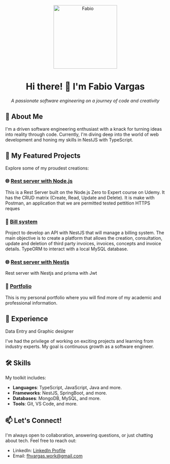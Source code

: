 <!-- Header Section -->
<p align="center">
  <img src="https://i.pinimg.com/originals/b9/ff/0a/b9ff0a14da68715d495b0c6d55fc1b28.gif" alt="Fabio" width="200" height="200">
</p>

<h1 align="center">Hi there! 👋 I'm Fabio Vargas</h1>

<p align="center">
  <i>A passionate software engineering on a journey of code and creativity</i>
</p>

<!-- About Me Section -->
## 🌟 About Me

I'm a driven software engineering enthusiast with a knack for turning ideas into reality through code. Currently, I'm diving deep into the world of web development and honing my skills in NestJS with TypeScript.

<!-- Featured Projects Section -->
## 🚀 My Featured Projects

Explore some of my proudest creations:

### 🌐 [Rest server with Node.js](https://github.com/VarScript/project-restserver-nodejs)
This is a Rest Server built on the Node.js Zero to Expert course on Udemy. It has the CRUD matrix (Create, Read, Update and Delete). It is make with Postman, an application that we are permitted tested pettition HTTPS reques

### 🚀 [Bill system](https://github.com/VarScript/project-bill-system)
Project to develop an API with NestJS that will manage a billing system. The main objective is to create a platform that allows the creation, consultation, update and deletion of third party invoices, invoices, concepts and invoice details. TypeORM to interact with a local MySQL database.

### 🌐 [Rest server with Nestjs](https://github.com/VarScript/project-nest-api)
Rest server with Nestjs and prisma with Jwt

### 🚀 [Portfolio](https://varscript.github.io)
This is my personal portfolio where you will find more of my academic and professional information.

<!-- Experience Section -->
## 💼 Experience

Data Entry and Graphic designer

I've had the privilege of working on exciting projects and learning from industry experts. My goal is continuous growth as a software engineer. 

<!-- Skills Section -->
## 🛠️ Skills

My toolkit includes:

- **Languages**: TypeScript, JavaScript, Java and more.
- **Frameworks**: NestJS, SpringBoot, and more.
- **Databases**: MongoDB, MySQL, and more.
- **Tools**: Git, VS Code, and more.

<!-- Contact Section -->
## 📫 Let's Connect!

I'm always open to collaboration, answering questions, or just chatting about tech. Feel free to reach out:

- LinkedIn: [LinkedIn Profile](https://www.linkedin.com/in/fabio-vargas-b895551a4/)
- Email: [fhvargas.work@gmail.com](fhvargas.work@gmail.com)

